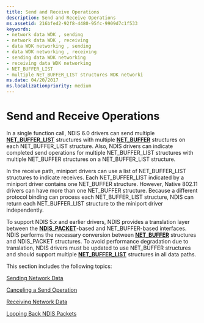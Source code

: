 ```yaml
---
title: Send and Receive Operations
description: Send and Receive Operations
ms.assetid: 216bfed2-92f8-4480-95fc-9909d7c1f533
keywords:
- network data WDK , sending
- network data WDK , receiving
- data WDK networking , sending
- data WDK networking , receiving
- sending data WDK networking
- receiving data WDK networking
- NET_BUFFER_LIST
- multiple NET_BUFFER_LIST structures WDK networki
ms.date: 04/20/2017
ms.localizationpriority: medium
---
```


# Send and Receive Operations





In a single function call, NDIS 6.0 drivers can send multiple [**NET\_BUFFER\_LIST**](https://msdn.microsoft.com/library/windows/hardware/ff568388) structures with multiple [**NET\_BUFFER**](https://msdn.microsoft.com/library/windows/hardware/ff568376) structures on each NET\_BUFFER\_LIST structure. Also, NDIS drivers can indicate completed send operations for multiple NET\_BUFFER\_LIST structures with multiple NET\_BUFFER structures on a NET\_BUFFER\_LIST structure.

In the receive path, miniport drivers can use a list of NET\_BUFFER\_LIST structures to indicate receives. Each NET\_BUFFER\_LIST indicated by a miniport driver contains one NET\_BUFFER structure. However, Native 802.11 drivers can have more than one NET\_BUFFER structure. Because a different protocol binding can process each NET\_BUFFER\_LIST structure, NDIS can return each NET\_BUFFER\_LIST structure to the miniport driver independently.

To support NDIS 5.*x* and earlier drivers, NDIS provides a translation layer between the [**NDIS\_PACKET**](https://msdn.microsoft.com/library/windows/hardware/ff557086)-based and NET\_BUFFER-based interfaces. NDIS performs the necessary conversion between [**NET\_BUFFER**](https://msdn.microsoft.com/library/windows/hardware/ff568376) structures and NDIS\_PACKET structures. To avoid performance degradation due to translation, NDIS drivers must be updated to use NET\_BUFFER structures and should support multiple [**NET\_BUFFER\_LIST**](https://msdn.microsoft.com/library/windows/hardware/ff568388) structures in all data paths.

This section includes the following topics:

[Sending Network Data](sending-network-data.md)

[Canceling a Send Operation](canceling-a-send-operation.md)

[Receiving Network Data](receiving-network-data.md)

[Looping Back NDIS Packets](looping-back-ndis-packets.md)

 

 






